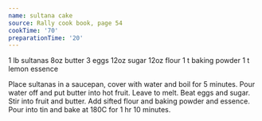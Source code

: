 ```yaml
---
name: sultana cake
source: Rally cook book, page 54
cookTime: '70'
preparationTime: '20'
---
```


1 lb sultanas
8oz butter
3 eggs
12oz sugar
12oz flour
1 t baking powder
1 t lemon essence

Place sultanas in a saucepan, cover with water and boil for 5 minutes.  Pour water off and put butter into hot fruit.  Leave to melt.  Beat eggs and sugar.  Stir into fruit and butter.  Add sifted flour and baking powder and essence.  Pour into tin and bake at 180C for 1 hr 10 minutes.

